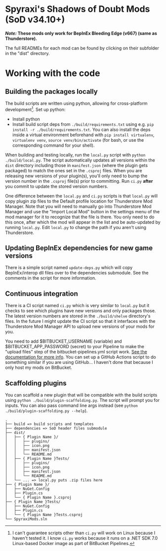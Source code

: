 # Spyraxi's Shadows of Doubt Mods (SoD v34.10+)

**_Note:_ These mods only work for BepInEx Bleeding Edge (v667) (same as Thunderstore).**

The full READMEs for each mod can be found by clicking on their subfolder in the "dist" directory.

# Working with the code

## Building the packages locally

The build scripts are written using python, allowing for cross-platform development[^1].
Set up python:

* Install python
* Install build script deps from `./build/requirements.txt` using e.g. `pip install -r ./build/requirements.txt`. You can also install the deps inside a virtual environment beforehand with `pip install virtualenv`, `virtualenv venv`, `source venv/bin/activate` (for bash, or use the corresponding command for your shell).

When building and testing locally, run the `local.py` script with `python ./build/local.py`. The script automatically updates all versions within the `dist` directory including those in `manifest.json` (where the plugin gets packaged) to match the ones set in the `.csproj` files. When you are releasing new versions of your plugin(s), you'll only need to bump the version number in the `.csproj` file(s) prior to committing. Run `ci.py` **after** you commit to update the stored version numbers.

One difference between the `local.py` and `ci.py` scripts is that `local.py` will copy plugin zip files to the Default profile location for Thunderstore Mod Manager. Note that you will need to manually go into Thunderstore Mod Manager and use the "Import Local Mod" button in the settings menu of the mod manager for it to recognize that the file is there. You only need to do this once, after which the mod will appear in the list and be auto-updated by running `local.py`. Edit `local.py` to change the path if you aren't using Thunderstore.

[^1]: I can't guarantee scripts other than `ci.py` will work on Linux because I haven't tested it. I know `ci.py` works because it runs on a .NET SDK 7.0 Linux-based Docker image as part of BitBucket Pipelines.

## Updating BepInEx dependencies for new game versions

There is a simple script named `update-deps.py` which will copy BepInEx/interop dll files over to the dependencies submodule. See the comments in the script for more information.

## Continuous integration

There is a CI script named `ci.py` which is very similar to `local.py` but it checks to see which plugins have new versions and only packages those. The latest version numbers are stored in the `./build/shelve` directory's files. In the future I might update the CI script so that it interfaces with the Thunderstore Mod Manager API to upload new versions of your mods for you.

You need to add $BITBUCKET_USERNAME (variable) and $BITBUCKET_APP_PASSWORD (secret) to your Pipeline to make the "upload files" step of the bitbucket-pipelines.yml script work. [See the documentation for more info](https://bitbucket.org/atlassian/bitbucket-upload-file/src/master/). You can set up a GitHub Actions script to do something similar if you are using GitHub... I haven't done that because I only host my mods on BitBucket.

## Scaffolding plugins

You can scaffold a new plugin that will be compatible with the build scripts using `python ./build/plugin-scaffolding.py`. The script will prompt you for inputs. You can also pass command line args instead (see `python ./build/plugin-scaffolding.py --help`).

```
.
├── build => build scripts and templates
├── dependencies => SoD header files submodule
├── dist/
│   ├── { Plugin Name }/
│   │   ├── plugins/
│   │   ├── icon.png
│   │   ├── manifest.json
│   │   └── README.md
│   ├── { Plugin Name }Tests/
│   │   ├── plugins/
│   │   ├── icon.png
│   │   ├── manifest.json
│   │   └── README.md
│   └── ... => local.py puts .zip files here
├── { Plugin Name }/
│   ├── NuGet.Config
│   ├── Plugin.cs
│   └── { Plugin Name }.csproj
├── { Plugin Name }Tests/
│   ├── NuGet.Config
│   ├── Plugin.cs
│   └── { Plugin Name }Tests.csproj
└── SpyraxiMods.sln
```

